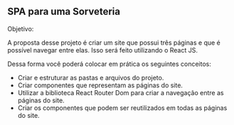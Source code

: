 ## SPA para uma Sorveteria
 Objetivo:

A proposta desse projeto é criar um site que possui três páginas e que é possível navegar entre elas. Isso será feito utilizando o React JS.

Dessa forma você poderá colocar em prática os seguintes conceitos:

* Criar e estruturar as pastas e arquivos do projeto.
* Criar componentes que representam as páginas do site.
* Utilizar a biblioteca React Router Dom para criar a navegação entre as páginas do site.
* Criar os componentes que podem ser reutilizados em todas as páginas do site.
